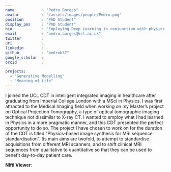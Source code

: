 ```yaml
---
name            : "Pedro Borges"
avatar          : "/assets/images/people/Pedro.png"
position        : "PhD Student"
display_pos     : "PhD Student"
bio             : "Employing Deep Learning in conjunction with physics-based imaging models to address harmonisation issues"
email           : "pedro.borges@kcl.ac.uk"
twitter         :
uri             :
linkedin        :
github          : "pedrob37"
google_scholar  :
orcid           :

projects:
  - "Generative Modelling"
  - "Meaning of Life"
---
```


I joined the UCL CDT in intelligent integrated imaging in healthcare after graduating from Imperial College London with a MSci in Physics. I was first attracted to the Medical Imaging field when working on my Master’s project on Optical Projection Tomography, a type of optical tomographic imaging technique not dissimilar to X-ray CT. I wanted to employ what I had learned in Physics in a more pragmatic manner, and this CDT presented the perfect opportunity to do so. The project I have chosen to work on for the duration of the CDT is titled “Physics-based image synthesis for MRI sequence standardisation”. Its main aims are twofold, to attempt to standardise acquisitions from different MRI scanners, and to shift clinical MRI sequences from qualitative to quantitative so that they can be used to benefit day-to-day patient care.

**Nifti Viewer**:
<html xmlns="http://www.w3.org/1999/xhtml" lang="en">
  <head>
    <script type="text/javascript">
      var params = [];
      params["worldSpace"] = true;
      params["images"] = ["/assets/js/Papaya/tests/data/sample_image.nii.gz"];
      // params["surfaces"] = ["data/mySurface.surf.gii"];
      // params["myOverlayImage.nii.gz"] = {"min": 4, "max": 10};
    </script>
  </head>
  <div class="papaya" data-params="params"></div>
</html>

<html xmlns="http://www.w3.org/1999/xhtml" lang="en">
    <head>
        <!-- <div id="scene-container"> -->
          <!-- This div will hold our scene-->
          <!-- <canvas width="400" height="300" style="width: 400px; height: 300px;"></canvas>
        </div> -->
        <canvas id="threejs-container" style="height: 400px; max-width: 600px; width: 100%; display:block; margin-left: auto;
    margin-right: auto;" ></canvas>
        <link rel="stylesheet" type="text/css" href="/assets/js/Papaya/release/current/standard/papaya.css" />
        <script type="text/javascript" src="/assets/js/Papaya/release/current/minimal/papaya.js">
          var params = [];
          params["worldSpace"] = true;
          params["images"] = ["/assets/js/Papaya/src/js/tests/data/sample_image.nii.gz", "/assets/js/Papaya/src/js/tests/data/dti_V1.nii.gz"];
        // params["myOverlayImage.nii.gz"] = {"min": 4, "max": 10};
        </script>
    </head>
    <!-- <div class="papaya" data-params="params"></div> -->
    <!-- <div class="papaya"></div> -->
</html>
